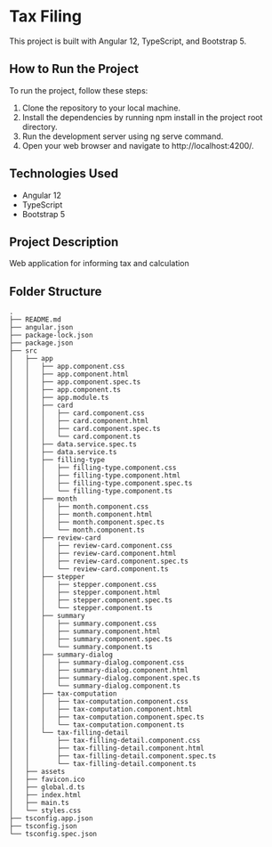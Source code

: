 # Tax Filing
This project is built with Angular 12, TypeScript, and Bootstrap 5.

## How to Run the Project
To run the project, follow these steps:

1. Clone the repository to your local machine.
2. Install the dependencies by running npm install in the project root directory.
3. Run the development server using ng serve command.
4. Open your web browser and navigate to http://localhost:4200/.

## Technologies Used
- Angular 12
- TypeScript
- Bootstrap 5

## Project Description
Web application for informing tax and calculation 

## Folder Structure
```
.
├── README.md
├── angular.json
├── package-lock.json
├── package.json
├── src
│   ├── app
│   │   ├── app.component.css
│   │   ├── app.component.html
│   │   ├── app.component.spec.ts
│   │   ├── app.component.ts
│   │   ├── app.module.ts
│   │   ├── card
│   │   │   ├── card.component.css
│   │   │   ├── card.component.html
│   │   │   ├── card.component.spec.ts
│   │   │   └── card.component.ts
│   │   ├── data.service.spec.ts
│   │   ├── data.service.ts
│   │   ├── filling-type
│   │   │   ├── filling-type.component.css
│   │   │   ├── filling-type.component.html
│   │   │   ├── filling-type.component.spec.ts
│   │   │   └── filling-type.component.ts
│   │   ├── month
│   │   │   ├── month.component.css
│   │   │   ├── month.component.html
│   │   │   ├── month.component.spec.ts
│   │   │   └── month.component.ts
│   │   ├── review-card
│   │   │   ├── review-card.component.css
│   │   │   ├── review-card.component.html
│   │   │   ├── review-card.component.spec.ts
│   │   │   └── review-card.component.ts
│   │   ├── stepper
│   │   │   ├── stepper.component.css
│   │   │   ├── stepper.component.html
│   │   │   ├── stepper.component.spec.ts
│   │   │   └── stepper.component.ts
│   │   ├── summary
│   │   │   ├── summary.component.css
│   │   │   ├── summary.component.html
│   │   │   ├── summary.component.spec.ts
│   │   │   └── summary.component.ts
│   │   ├── summary-dialog
│   │   │   ├── summary-dialog.component.css
│   │   │   ├── summary-dialog.component.html
│   │   │   ├── summary-dialog.component.spec.ts
│   │   │   └── summary-dialog.component.ts
│   │   ├── tax-computation
│   │   │   ├── tax-computation.component.css
│   │   │   ├── tax-computation.component.html
│   │   │   ├── tax-computation.component.spec.ts
│   │   │   └── tax-computation.component.ts
│   │   └── tax-filling-detail
│   │       ├── tax-filling-detail.component.css
│   │       ├── tax-filling-detail.component.html
│   │       ├── tax-filling-detail.component.spec.ts
│   │       └── tax-filling-detail.component.ts
│   ├── assets
│   ├── favicon.ico
│   ├── global.d.ts
│   ├── index.html
│   ├── main.ts
│   └── styles.css
├── tsconfig.app.json
├── tsconfig.json
└── tsconfig.spec.json
```
